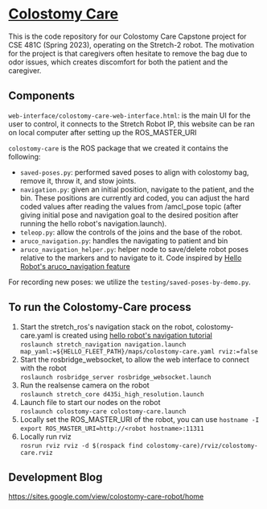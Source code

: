 # [Colostomy Care](https://sites.google.com/view/colostomy-care-robot/home)
This is the code repository for our Colostomy Care Capstone project for CSE 481C (Spring 2023), operating on the Stretch-2 robot. The motivation for the project is that caregivers often hesitate to remove the bag due to odor issues, which creates discomfort for both the patient and the caregiver.

## Components
`web-interface/colostomy-care-web-interface.html`: is the main UI for the user to control, it connects to the Stretch Robot IP, this website can be ran on local computer after setting up the ROS_MASTER_URI

`colostomy-care` is the ROS package that we created it contains the following:
  - `saved-poses.py`: performed saved poses to align with colostomy bag, remove it, throw it, and stow joints.
  - `navigation.py`: given an initial position, navigate to the patient, and the bin. These positions are currently ard coded, you can adjust the hard coded values after reading the values from /amcl_pose topic (after giving initial pose and navigation goal to the desired position after running the hello robot's navigation.launch).
  - `teleop.py`: allow the controls of the joins and the base of the robot.
  - `aruco_navigation.py`: handles the navigating to patient and bin
  - `aruco_navigation_helper.py`: helper node to save/delete robot poses relative to the markers and to navigate to it. Code inspired by [Hello Robot's aruco_navigation feature](https://github.com/hello-robot/stretch_ros/blob/feature/aruco_navigation/hello_helpers/src/hello_helpers/aruco_navigation.py)

For recording new poses: we utilize the `testing/saved-poses-by-demo.py`.

## To run the Colostomy-Care process
1. Start the stretch_ros's navigation stack on the robot, colostomy-care.yaml is created using [hello robot's navigation tutorial](https://docs.hello-robot.com/0.2/stretch-tutorials/ros1/navigation_stack/)\
  `roslaunch stretch_navigation navigation.launch map_yaml:=${HELLO_FLEET_PATH}/maps/colostomy-care.yaml rviz:=false`
3. Start the rosbridge_websocket, to allow the web interface to connect with the robot\
`roslaunch rosbridge_server rosbridge_websocket.launch`
4. Run the realsense camera on the robot\
`roslaunch stretch_core d435i_high_resolution.launch`
5. Launch file to start our nodes on the robot\
 `roslaunch colostomy-care colostomy-care.launch`
6. Locally set the ROS_MASTER_URI of the robot, you can use `hostname -I`\
 `export ROS_MASTER_URI=http://<robot hostname>:11311`
8. Locally run rviz\
`rosrun rviz rviz -d $(rospack find colostomy-care)/rviz/colostomy-care.rviz`
 
 ## Development Blog
 https://sites.google.com/view/colostomy-care-robot/home
